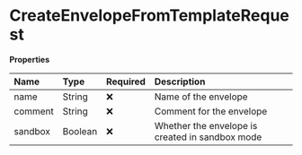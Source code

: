 # CreateEnvelopeFromTemplateRequest

**Properties**

| Name    | Type    | Required | Description                                     |
| :------ | :------ | :------- | :---------------------------------------------- |
| name    | String  | ❌       | Name of the envelope                            |
| comment | String  | ❌       | Comment for the envelope                        |
| sandbox | Boolean | ❌       | Whether the envelope is created in sandbox mode |
